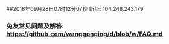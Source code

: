 ##2018年09月28日07时12分07秒 新址: 104.248.243.179
### 兔友常见问题及解答: https://github.com/wanggonging/d/blob/w/FAQ.md
